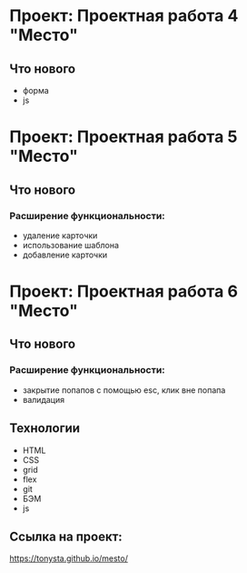 # Проект: Проектная работа 4 "Место"

## Что нового

- форма
- js

# Проект: Проектная работа 5 "Место"

## Что нового

### Расширение функциональности:

- удаление карточки
- использование шаблона
- добавление карточки

# Проект: Проектная работа 6 "Место"

## Что нового

### Расширение функциональности:

- закрытие попапов с помощью esc, клик вне попапа
- валидация

## Технологии

- HTML
- CSS
- grid
- flex
- git
- БЭМ
- js

## Ссылка на проект:

https://tonysta.github.io/mesto/
